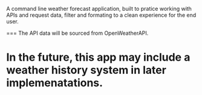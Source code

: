 A command line weather forecast application, built to pratice working with APIs and request data, filter and formating to a clean experience for the end user.

===
The API data will be sourced from OpenWeatherAPI.

In the future, this app may include a weather history system in later implemenatations.
===
